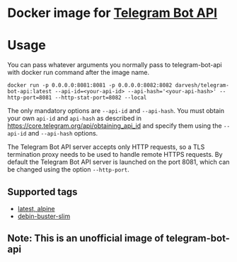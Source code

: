 # Docker image for [Telegram Bot API](https://github.com/tdlib/telegram-bot-api)

# Usage
You can pass whatever arguments you normally pass to telegram-bot-api with docker run command after the image name.

```docker run -p 0.0.0.0:8081:8081 -p 0.0.0.0:8082:8082 darvesh/telegram-bot-api:latest --api-id=<your-api-id> --api-hash='<your-api-hash>' --http-port=8081 --http-stat-port=8082 --local```

The only mandatory options are `--api-id` and `--api-hash`. You must obtain your own `api-id` and `api-hash`
as described in https://core.telegram.org/api/obtaining_api_id and specify them using the `--api-id` and `--api-hash` options.

The Telegram Bot API server accepts only HTTP requests, so a TLS termination proxy needs to be used to handle remote HTTPS requests.
By default the Telegram Bot API server is launched on the port 8081, which can be changed using the option `--http-port`.

## Supported tags
* [latest, alpine](https://github.com/darvesh/telegram-bot-api-docker/blob/master/alpine/Dockerfile)
* [debin-buster-slim](https://github.com/darvesh/telegram-bot-api-docker/blob/master/debian/Dockerfile)

## Note: This is an unofficial image of telegram-bot-api
